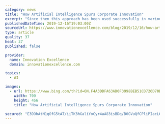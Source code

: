 ```yaml
---
category: news
title: "How Artificial Intelligence Spurs Corporate Innovation"
excerpt: "Since then this approach has been used successfully in various fields – particularly in engineering and component design. Now big data and artifical intelligence (AI) have changed the playing field. Innovations often come from seemingly random combinations. There are now software products which can scour diverse data to find promising ..."
publishedDateTime: 2019-12-16T19:03:00Z
sourceUrl: https://www.innovationexcellence.com/blog/2019/12/16/how-artificial-intelligence-spurs-corporate-innovation/
type: article
quality: 37
heat: 37
published: false

provider:
  name: Innovation Excellence
  domain: innovationexcellence.com

topics:
  - AI

images:
  - url: https://www.bing.com/th?id=ON.F4A3DDFA63AD0F3998BEB51CD726D70B
    width: 700
    height: 466
    title: "How Artificial Intelligence Spurs Corporate Innovation"

secured: "E3DObAtN1qOfG5tAT/iiTK3hGaliYoCyr4aA83isBDq/B0GVuQfCPliPIacLOlE3bylpNQ3i7I+50HYup7qqz/HVHbeqNczgooKxrA0Z5EEHJXLJP5dXeWz5FlG4zfnz76fBbMSSDNUOQ3yFGKSQ65ir9E987LYj53s97Ia38aeCytR/xhCwvAghSia88CmTaH3RlWrfosVXHHRE4vuCzkT0g+vu8SEq2AuVs6R0DoZcjK7N5jvy39xa7oZ6FaHKZ1KEo5iF6nW5c3EbtPxWEg==;vqQMTRxoOMvlYwx8cKtEgQ=="
---
```



